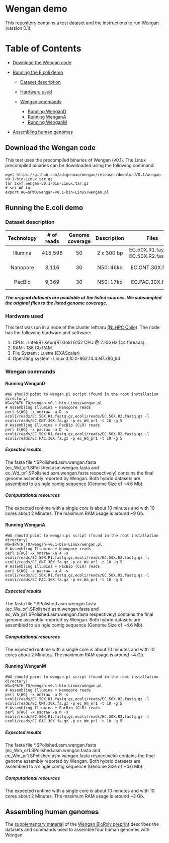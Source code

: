 # Wengan demo
This repository contains a test dataset and the instructions to run [Wengan](https://github.com/adigenova/wengan) (version 0.1).

Table of Contents
=================

* [Download the Wengan code](#download-the-wengan-code)

* [Running the E.coli demo](#running-the-ecoli-demo)
    * [Dataset description](#dataset-description)
    * [Hardware used](#hardware-used)
    * [Wengan commands](#wengan-commands)

    	* [Running WenganD](#running-wengand)
       * [Running WenganA](#running-wengana)
       * [Running WenganM](#running-wenganm)

* [Assembling human genomes](#assembling-human-genomes)


## Download the Wengan code
This test uses the precompiled binaries of Wengan (v0.1). The Linux precompiled binaries can be downloaded using the following command:

```
wget https://github.com/adigenova/wengan/releases/download/0.1/wengan-v0.1-bin-Linux.tar.gz
tar zxvf wengan-v0.1-bin-Linux.tar.gz
# set WG to 
export WG=$PWD/wengan-v0.1-bin-Linux/wengan.pl
```

## Running the E.coli demo


### Dataset description

| Technology |# of reads | Genome coverage | Description |   Files   |  Source |  
|:-:|:-:|:-:|:-:|:-:| :-: |
|     Illumina    |  415,598 |      50     | 2 x 300 bp | EC.50X.R1.fastq.gz EC.50X.R2.fastq.gz | [Schatz Lab](http://labshare.cshl.edu/shares/schatzlab/www-data/nanocorr/2015.07.07/)|
|     Nanopore    |   3,116  |      30     |  N50: 46kb | EC.ONT.30X.fa.gz | [Loman lab](https://s3.climb.ac.uk/nanopore/E_coli_K12_1D_R9.2_SpotON_2.pass.fasta)|
|      PacBio     |   9,369  |      30     |  N50: 17kb | EC.PAC.30X.fa.gz | [PacBio website](https://github.com/PacificBiosciences/DevNet/wiki/E.-coli-Bacterial-Assembly)|

***The original datasets are available at the listed sources. We subsampled the original files to the listed genome coverage.***

### Hardware used
This test was run in a node of the cluster leftraru [(NLHPC Chile)](http://www.nlhpc.cl/en/). The node has the following hardware and software: 

1. CPUs : Intel(R) Xeon(R) Gold 6152 CPU @ 2.10GHz (44 threads).
2. RAM : 188 Gb RAM.
3. File System : Lustre (EXAScaler)
4. Operating system : Linux 3.10.0-862.14.4.el7.x86_64  


### Wengan commands 


#### Running WenganD

```
#WG should point to wengan.pl script (found in the root installation directory)
WG=$PATH_TO/wengan-v0.1-bin-Linux/wengan.pl
# Assembling Illumina + Nanopore reads
perl ${WG} -x ontraw -a D -s ecoli/reads/EC.50X.R1.fastq.gz,ecoli/reads/EC.50X.R2.fastq.gz -l ecoli/reads/EC.ONT.30X.fa.gz -p ec_Wd_or1 -t 10 -g 5
# Assembling Illumina + PacBio (CLR) reads
perl ${WG} -x pacraw -a D -s ecoli/reads/EC.50X.R1.fastq.gz,ecoli/reads/EC.50X.R2.fastq.gz -l ecoli/reads/EC.PAC.30X.fa.gz -p ec_Wd_pr1 -t 10 -g 5
```

##### Expected results 
The fasta file *.SPolished.asm.wengan.fasta (ec\_Wd\_or1.SPolished.asm.wengan.fasta and  ec\_Wd\_pr1.SPolished.asm.wengan.fasta respectively) contains the final genome assembly reported by Wengan. Both hybrid datasets are assembled to a single contig sequence (Genome Size of ~4.6 Mb).

##### Computational resources
The expected runtime with a single core is about 10 minutes and with 10 cores about 2 Minutes. The maximum RAM usage is around ~9 Gb.
 
#### Running WenganA

```
#WG should point to wengan.pl script (found in the root installation directory)
WG=$PATH_TO/wengan-v0.1-bin-Linux/wengan.pl
# Assembling Illumina + Nanopore reads
perl ${WG} -x ontraw -a A -s ecoli/reads/EC.50X.R1.fastq.gz,ecoli/reads/EC.50X.R2.fastq.gz -l ecoli/reads/EC.ONT.30X.fa.gz -p ec_Wa_or1 -t 10 -g 5
# Assembling Illumina + PacBio (CLR) reads
perl ${WG} -x pacraw -a A -s ecoli/reads/EC.50X.R1.fastq.gz,ecoli/reads/EC.50X.R2.fastq.gz -l ecoli/reads/EC.PAC.30X.fa.gz -p ec_Wa_pr1 -t 10 -g 5
```

##### Expected results 
The fasta file *.SPolished.asm.wengan.fasta (ec\_Wa\_or1.SPolished.asm.wengan.fasta and  ec\_Wa\_pr1.SPolished.asm.wengan.fasta respectively) contains the final genome assembly reported by Wengan. Both hybrid datasets are assembled to a single contig sequence (Genome Size of ~4.6 Mb).

##### Computational resources
The expected runtime with a single core is about 10 minutes and with 10 cores about 2 Minutes. The maximum RAM usage is around ~4 Gb.

#### Running WenganM

```
#WG should point to wengan.pl script (found in the root installation directory)
WG=$PATH_TO/wengan-v0.1-bin-Linux/wengan.pl
# Assembling Illumina + Nanopore reads
perl ${WG} -x ontraw -a M -s ecoli/reads/EC.50X.R1.fastq.gz,ecoli/reads/EC.50X.R2.fastq.gz -l ecoli/reads/EC.ONT.30X.fa.gz -p ec_Wm_or1 -t 10 -g 5
# Assembling Illumina + PacBio (CLR) reads
perl ${WG} -x pacraw -a M -s ecoli/reads/EC.50X.R1.fastq.gz,ecoli/reads/EC.50X.R2.fastq.gz -l ecoli/reads/EC.PAC.30X.fa.gz -p ec_Wm_pr1 -t 10 -g 5
```

##### Expected results 
The fasta file *.SPolished.asm.wengan.fasta (ec\_Wm\_or1.SPolished.asm.wengan.fasta and  ec\_Wm\_pr1.SPolished.asm.wengan.fasta respectively) contains the final genome assembly reported by Wengan. Both hybrid datasets are assembled to a single contig sequence (Genome Size of ~4.6 Mb).

##### Computational resources
The expected runtime with a single core is about 10 minutes and with 10 cores about 2 Minutes. The maximum RAM usage is around ~3 Gb.

## Assembling human genomes
The [supplementary material](https://www.biorxiv.org/content/biorxiv/early/2019/11/25/840447/DC1/embed/media-1.pdf?download=true) of the [Wengan BioRxiv preprint](https://www.biorxiv.org/content/10.1101/840447v1) describes the datasets and commands used to assemble four human genomes with Wengan.

